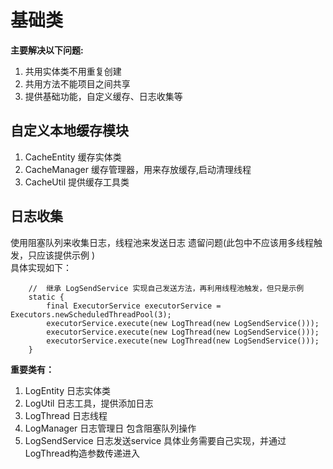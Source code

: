 # 基础类
**主要解决以下问题:**
1. 共用实体类不用重复创建
2. 共用方法不能项目之间共享
3. 提供基础功能，自定义缓存、日志收集等
## 自定义本地缓存模块
1. CacheEntity 缓存实体类
2. CacheManager 缓存管理器，用来存放缓存,启动清理线程
3. CacheUtil 提供缓存工具类
## 日志收集
使用阻塞队列来收集日志，线程池来发送日志 遗留问题(此包中不应该用多线程触发，只应该提供示例 )</br>
具体实现如下：
```
    //  继承 LogSendService 实现自己发送方法，再利用线程池触发，但只是示例
    static {
        final ExecutorService executorService = Executors.newScheduledThreadPool(3);
        executorService.execute(new LogThread(new LogSendService()));
        executorService.execute(new LogThread(new LogSendService()));
        executorService.execute(new LogThread(new LogSendService()));
    }
```
**重要类有：**</br>
1. LogEntity 日志实体类
2. LogUtil 日志工具，提供添加日志
3. LogThread 日志线程
4. LogManager 日志管理日 包含阻塞队列操作
5. LogSendService 日志发送service 具体业务需要自己实现，并通过LogThread构造参数传递进入
